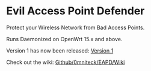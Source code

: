 # Evil Access Point Defender
Protect your Wireless Network from Bad Access Points.

Runs Daemonized on OpenWrt 15.x and above.

Version 1 has now been released: <a href="https://github.com/0mniteck/EAPD/releases/tag/v1">Version 1</a>

Check out the wiki: <a href="https://github.com/0mniteck/EAPD/wiki/Wiki">Github/0mniteck/EAPD/Wiki</a>
